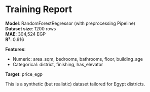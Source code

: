 # Training Report

**Model**: RandomForestRegressor (with preprocessing Pipeline)  
**Dataset size**: 1200 rows  
**MAE**: 304,524 EGP  
**R²**: 0.916

**Features**:
- Numeric: area_sqm, bedrooms, bathrooms, floor, building_age
- Categorical: district, finishing, has_elevator

**Target**: price_egp

This is a synthetic (but realistic) dataset tailored for Egypt districts.
